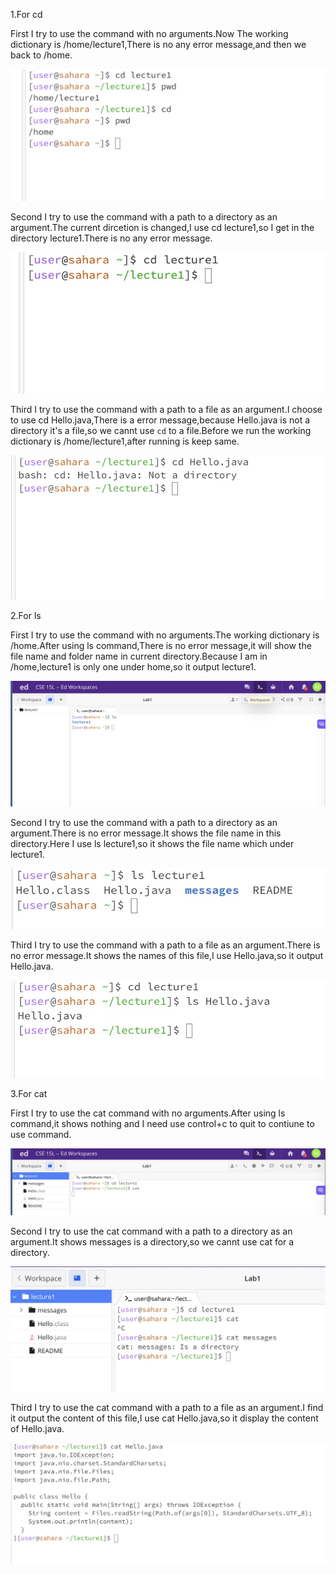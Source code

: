 1.For cd

First I try to use the command with no arguments.Now The working dictionary is /home/lecture1,There is no any error message,and then we back to /home.

![image](https://raw.githubusercontent.com/zmc0806/cse15L-lab-report1/main/cd1new.jpeg)

Second I try to use the command with a path to a directory as an argument.The current dircetion is changed,I use cd lecture1,so I get in the directory lecture1.There is no any error message.

![image](https://raw.githubusercontent.com/zmc0806/cse15L-lab-report1/main/cd2.jpeg)

Third I try to use the command with a path to a file as an argument.I choose to use cd Hello.java,There is a error message,because Hello.java is not a directory it's a file,so we cannt use `cd` to a file.Before we run the working dictionary is /home/lecture1,after running is keep same.

![image](https://raw.githubusercontent.com/zmc0806/cse15L-lab-report1/main/cd3.jpeg)

2.For ls

First I try to use the command with no arguments.The working dictionary is /home.After using ls command,There is no error message,it will show the file name and folder name in current directory.Because I am in /home,lecture1 is only one under home,so it output lecture1.

![image](https://raw.githubusercontent.com/zmc0806/cse15L-lab-report1/main/ls1.jpeg)

Second I try to use the command with a path to a directory as an argument.There is no error message.It shows the file name in this directory.Here I use ls lecture1,so it shows the file name which under lecture1.

![image](https://raw.githubusercontent.com/zmc0806/cse15L-lab-report1/main/ls2.jpeg)

Third I try to use the command with a path to a file as an argument.There is no error message.It shows the names of this file,I use Hello.java,so it output Hello.java.

![image](https://raw.githubusercontent.com/zmc0806/cse15L-lab-report1/main/ls3.jpeg)

3.For cat

First I try to use the cat command with no arguments.After using ls command,it shows nothing and I need use control+c to quit to contiune to use command.

![image](https://raw.githubusercontent.com/zmc0806/cse15L-lab-report1/main/cat1.jpeg)

Second I try to use the cat command with a path to a directory as an argument.It shows messages is a directory,so we cannt use cat for a directory.

![image](https://raw.githubusercontent.com/zmc0806/cse15L-lab-report1/main/cat2.jpeg)

Third I try to use the cat command with a path to a file as an argument.I find it output the content of this file,I use cat Hello.java,so it display the content of Hello.java.

![image](https://raw.githubusercontent.com/zmc0806/cse15L-lab-report1/main/cat3.jpeg)












